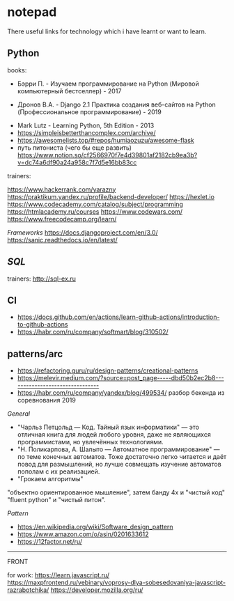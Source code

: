 # notepad
There useful links for technology which i have learnt or want to learn.

## **Python**

books:

* Бэрри П. - Изучаем программирование на Python (Мировой компьютерный бестселлер) - 2017
- Дронов В.А. - Django 2.1 Практика создания веб-сайтов на Python (Профессиональное программирование) - 2019
* Mark Lutz - Learning Python, 5th Edition - 2013
* https://simpleisbetterthancomplex.com/archive/
* https://awesomelists.top/#repos/humiaozuzu/awesome-flask
* путь питониста (чего бы еще развить)  https://www.notion.so/cf2566970f7e4d39801af2182cb9ea3b?v=dc74a6df90a24a958c7f7d5e16bb83cc

trainers:

https://www.hackerrank.com/yarazny
https://praktikum.yandex.ru/profile/backend-developer/
https://hexlet.io
https://www.codecademy.com/catalog/subject/programming
https://htmlacademy.ru/courses
https://www.codewars.com/
https://www.freecodecamp.org/learn/

*Frameworks*
https://docs.djangoproject.com/en/3.0/
https://sanic.readthedocs.io/en/latest/


## *SQL*

trainers:
http://sql-ex.ru


## CI
- https://docs.github.com/en/actions/learn-github-actions/introduction-to-github-actions
- https://habr.com/ru/company/softmart/blog/310502/


## patterns/arc
- https://refactoring.guru/ru/design-patterns/creational-patterns
- https://melevir.medium.com/?source=post_page-----dbd50b2ec2b8--------------------------------
- https://habr.com/ru/company/yandex/blog/499534/ разбор бекенда из соревнования 2019


*General*
- "Чарльз Петцольд — Код. Тайный язык информатики" — это отличная книга для людей любого уровня, даже не являющихся программистами, но увлечённых технологиями.
- "Н. Поликарпова, А. Шалыто — Автоматное программирование" — по теме конечных автоматов. Тоже достаточно легко читается и даёт повод для размышлений, но лучше совмещать изучение автоматов пополам с их реализацией. 
- "Грокаем алгоритмы"

"объектно ориентированное мышление", затем банду 4х и "чистый код"
"fluent python" и "чистый питон".


*Pattern*
- https://en.wikipedia.org/wiki/Software_design_pattern
- https://www.amazon.com/o/asin/0201633612
- https://12factor.net/ru/


****
FRONT

for work:
https://learn.javascript.ru/
https://maxpfrontend.ru/vebinary/voprosy-dlya-sobesedovaniya-javascript-razrabotchika/
https://developer.mozilla.org/ru/
